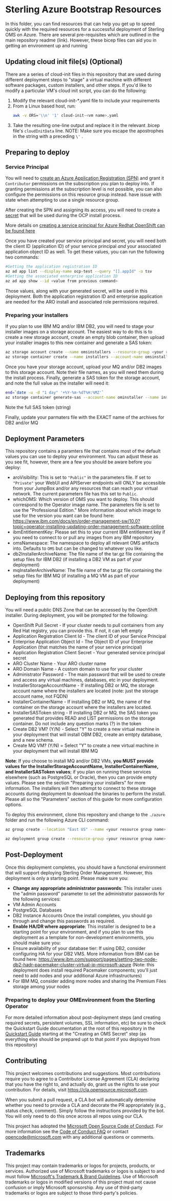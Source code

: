 # Sterling Azure Bootstrap Resources

In this folder, you can find resources that can help you get up to speed quickly with the required resources for a successful deployment of Sterling OMS on Azure. There are several pre-requisites which are outlined in the main repository readme (link). However, these bicep files can aid you in getting an environment up and running

## Updating cloud init file(s) (Optional)

There are a series of cloud-init files in this repository that are used during different deployment steps to "stage" a virtual machine with different software packages, custom installers, and other steps. If you'd like to modify a particular VM's cloud init script, you can do the following:

1. Modify the relevant cloud-init-*.yaml file to include your requirements
2. From a Linux based host, run:
    ```bash
    awk -v ORS='\\n' '1' cloud-init-<vm name>.yaml
    ```
3. Take the resulting one-line output and replace it in the relevant .bicep file's ```cloudInitData``` line. NOTE: Make sure you escape the apostrophes in the string with a preceding `\'` .

## Preparing to deploy

### Service Principal

You will need to [create an Azure Application Registration (SPN)](https://docs.microsoft.com/en-us/azure/active-directory/develop/howto-create-service-principal-portal) and grant it `Contributor` permissions on the subscription you plan to deploy into. If granting permissions at the subscription level is not possible, you can also configure the permissions on this resource group instead. have issue with state when attempting to use a single resource group.

After creating the SPN and assigning its access, you will need to create a [secret](https://docs.microsoft.com/en-us/azure/active-directory/develop/howto-create-service-principal-portal#option-2-create-a-new-application-secret) that will be used during the OCP install process.

More details on [creating a service principal for Azure Redhat OpenShift can be found here](https://docs.microsoft.com/en-us/azure/openshift/howto-create-service-principal?pivots=aro-azurecli)

Once you have created your service principal and secret, you will need both the client ID (application ID) of your service principal *and* your associated application object ID as well. To get these values, you can run the following two commands:

```bash
#Getting the application registration ID
az ad app list --display-name ocp-test --query "[].appId" -o tsv
#Getting the associated enterprise application ID
az ad app show --id <value from previous command>
```

Those values, along with your generated secret, will be used in this deployment. Both the application registration ID and enterprise application are needed for the ARO install and associated role permissions required.

### Preparing your installers

If you plan to use IBM MQ and/or IBM DB2, you will need to stage your installer images on a storage account. The easiest way to do this is to create a new storage account, create an empty blob container, then upload your installer images to this new container and generate a SAS token:

```bash
az storage account create --name omsinstallers --resource-group <your resource group name> --sku Standard_LRS
az storage container create --name installers --account-name omsinstallers  --resource-group <your resource group name>
```

Once you have your storage account, upload your MQ and/or DB2 images to this storage account. Note their file names, as you will need them during the install process. Finally, generate a SAS token for the storage account, and note the full value as the installer will need it:

```bash
end=`date -u -d "1 day" '+%Y-%m-%dT%H:%MZ'`
az storage container generate-sas --account-name ominstaller --name installers --permissions lr --auth-mode login --as-user --expiry $end
```
Note the full SAS token (string)

Finally, update your parmaters file with the EXACT name of the archives for DB2 and/or MQ

## Deployment Parameters

This repository contains a paramters file that contains most of the default values you can use to deploy your environment. You can adjust these as you see fit, however, there are a few you should be aware before you deploy:

* aroVisibility: This is set to ```"Public"``` in the parameters file. If set to ```"Private"``` your WebUI and APIServer endpoints will ONLY be accessible from your JumpBox and/or any resources that can reach your virtual network. The current parameters file has this set to ```Public```.
* whichOMS: Which version of OMS you want to deploy. This should correspond to the Operator image name. The parameters file is set to use the "Professional Edition." More information about which image to use for the version you want can be found here: https://www.ibm.com/docs/en/order-management-sw/10.0?topic=operator-installing-updating-order-management-software-online
* ibmEntitlementKey: Please set this to your current IBM entitlement key if you need to connect to or pull any images from any IBM repository
* omsNamespace: The namespace to deploy all relevant OMS artifacts into. Defaults to ```OMS``` but can be changed to whatever you like.
* db2InstallerArchiveName: The file name of the tar.gz file containing the setup files for IBM DB2 (if installing a DB2 VM as part of your deployment)
* mqInstallerArchiveName: The file name of the tar.gz file containing the setup files for IBM MQ (if installing a MQ VM as part of your deployment)

## Deploying from this repository

You will need a public DNS Zone that can be accessed by the OpenShift installer. During deployment, you will be prompted for the following:

- OpenShift Pull Secret - If your cluster needs to pull containers from any Red Hat registry, you can provide this. If not, it can left empty
- Application Registration Client Id - The client ID of your Service Principal
- Enterprise Application Object Id - The Object ID of your Enterprise Application (that matches the name of your service principal)
- Application Registration Client Secret - Your generated service principal secret 
- ARO Cluster Name - Your ARO cluster name
- ARO Domain Name - A custom domain to use for your cluster
- Administrator Password - The main password that will be used to create and access any virtual machines, databases, etc in your deployment.
- InstallerStorageAccountName - If installing DB2 or MQ, the storage account name where the installers are located (note: just the storage account name, not FQDN)
- InstallerContainerName - If installing DB2 or MQ, the name of the container on the storage account where the installers are located.
- InstallerSASToken string - If installing DB2 or MQ, the SAS token you generated that provides READ and LIST permissions on the storage container. Do not include any question marks (?) in the token
- Create DB2 VM? (Y/N) - Select "Y" to create a new virtual machine in your deployment that will install OBM DB2, create an emtpty database, and a new schema.
- Create MQ VM? (Y/N) = Select "Y" to create a new virtual machine in your deployment that will install IBM MQ

**Note**: If you choose to install MQ and/or DB2 VMs, **you MUST provide values for the InstallerStorageAccountName, InstallerContainerName, and InstallerSASToken values**; if you plan on running these services elsewhere (such as PostgreSQL or Oracle), then you can provide empty values. Please see the section "Preparing your installers" for more information. The installers will then attempt to connect to these storage accounts during deployment to download the binaries to perform the install. Please all so the "Parameters" section of this guide for more configuration options.

To deploy this environment, clone this repository and change to the ```./azure``` folder and run the following Azure CLI command:

```bash
az group create --location "East US" --name <your resource group name>

az deployment group create --resource-group <your resource group name> --template-file bootstrap.bicep --parameters parameters.json
```

## Post-Deployment

Once this deployment completes, you should have a functional environment that will support deploying Sterling Order Management. However, this deployment is only a starting point. Please make sure you:

* **Change any appropriate administrator passwords**: This installer uses the "admin password" parameter to set the administrator passwords for the following services:
 * VM Admin Accounts
 * PostgreSQL Databases
 * DB2 Instance Accounts
 Once the install completes, you should go through and change this passwords as required.
* **Enable HA/DR where appropriate**: This installer is designed to be a starting point for your environment, and if you plan to use this deployment as a template for non-development environments, you should make sure you:
 * Ensure availability of your database tier: If using DB2, consider configuring HA for your DB2 VMS. More information from IBM can be found here: https://www.ibm.com/support/pages/setting-two-node-db2-hadr-pacemaker-cluster-virtual-ip-microsoft-azure (Note: this deployment does install required Pacemaker components; you'll just need to add nodes and your additional Azure infrastructures)
 * For IBM MQ, consider adding more nodes and sharing the Premium Files storage among your nodes

### Preparing to deploy your OMEnvironment from the Sterling Operator

For more detailed information about post-deployment steps (and creating required secrets, persistent volumes, SSL information, etc) be sure to check the Quickstart Guide documentation at the root of this repository in the [Quickstart Guide](../README.md#create-oms-secret) starting at the "Creating an OMS Secret" step (as everything else should be prepared upt to that point if you deployed from this repository)

## Contributing

This project welcomes contributions and suggestions.  Most contributions require you to agree to a
Contributor License Agreement (CLA) declaring that you have the right to, and actually do, grant us
the rights to use your contribution. For details, visit https://cla.opensource.microsoft.com.

When you submit a pull request, a CLA bot will automatically determine whether you need to provide
a CLA and decorate the PR appropriately (e.g., status check, comment). Simply follow the instructions
provided by the bot. You will only need to do this once across all repos using our CLA.

This project has adopted the [Microsoft Open Source Code of Conduct](https://opensource.microsoft.com/codeofconduct/).
For more information see the [Code of Conduct FAQ](https://opensource.microsoft.com/codeofconduct/faq/) or
contact [opencode@microsoft.com](mailto:opencode@microsoft.com) with any additional questions or comments.

## Trademarks

This project may contain trademarks or logos for projects, products, or services. Authorized use of Microsoft 
trademarks or logos is subject to and must follow 
[Microsoft's Trademark & Brand Guidelines](https://www.microsoft.com/en-us/legal/intellectualproperty/trademarks/usage/general).
Use of Microsoft trademarks or logos in modified versions of this project must not cause confusion or imply Microsoft sponsorship.
Any use of third-party trademarks or logos are subject to those third-party's policies.